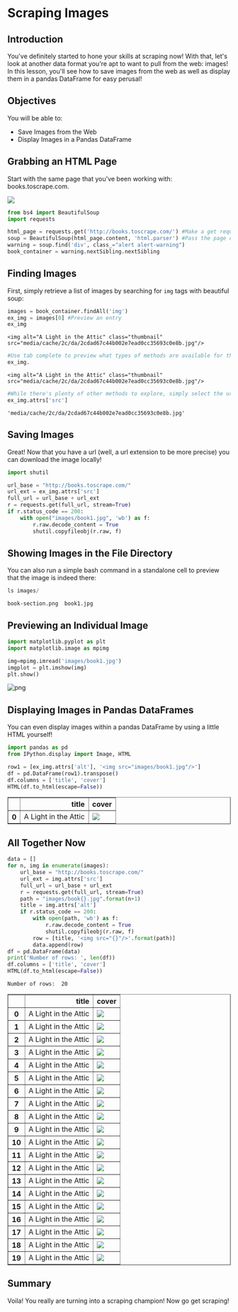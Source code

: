 
# Scraping Images

## Introduction

You've definitely started to hone your skills at scraping now! With that, let's look at another data format you're apt to want to pull from the web: images! In this lesson, you'll see how to save images from the web as well as display them in a pandas DataFrame for easy perusal!

## Objectives

You will be able to:

* Save Images from the Web
* Display Images in a Pandas DataFrame

## Grabbing an HTML Page

Start with the same page that you've been working with: books.toscrape.com.

<img src="images/book-section.png">


```python
from bs4 import BeautifulSoup
import requests
```


```python
html_page = requests.get('http://books.toscrape.com/') #Make a get request to retrieve the page
soup = BeautifulSoup(html_page.content, 'html.parser') #Pass the page contents to beautiful soup for parsing
warning = soup.find('div', class_="alert alert-warning")
book_container = warning.nextSibling.nextSibling
```

## Finding Images

First, simply retrieve a list of images by searching for `img` tags with beautiful soup:


```python
images = book_container.findAll('img')
ex_img = images[0] #Preview an entry
ex_img
```




    <img alt="A Light in the Attic" class="thumbnail" src="media/cache/2c/da/2cdad67c44b002e7ead0cc35693c0e8b.jpg"/>




```python
#Use tab complete to preview what types of methods are available for the entry
ex_img.
```




    <img alt="A Light in the Attic" class="thumbnail" src="media/cache/2c/da/2cdad67c44b002e7ead0cc35693c0e8b.jpg"/>




```python
#While there's plenty of other methods to explore, simply select the url for the image for now.
ex_img.attrs['src']
```




    'media/cache/2c/da/2cdad67c44b002e7ead0cc35693c0e8b.jpg'



## Saving Images

Great! Now that you have a url (well, a url extension to be more precise) you can download the image locally!


```python
import shutil
```


```python
url_base = "http://books.toscrape.com/"
url_ext = ex_img.attrs['src']
full_url = url_base + url_ext
r = requests.get(full_url, stream=True)
if r.status_code == 200:
    with open("images/book1.jpg", 'wb') as f:
        r.raw.decode_content = True
        shutil.copyfileobj(r.raw, f)
```

## Showing Images in the File Directory

You can also run a simple bash command in a standalone cell to preview that the image is indeed there:


```python
ls images/
```

    book-section.png  book1.jpg


## Previewing an Individual Image


```python
import matplotlib.pyplot as plt
import matplotlib.image as mpimg
```


```python
img=mpimg.imread('images/book1.jpg')
imgplot = plt.imshow(img)
plt.show()
```


![png](index_files/index_15_0.png)


## Displaying Images in Pandas DataFrames

You can even display images within a pandas DataFrame by using a little HTML yourself!


```python
import pandas as pd
from IPython.display import Image, HTML
```


```python
row1 = [ex_img.attrs['alt'], '<img src="images/book1.jpg"/>']
df = pd.DataFrame(row1).transpose()
df.columns = ['title', 'cover']
HTML(df.to_html(escape=False))
```




<table border="1" class="dataframe">
  <thead>
    <tr style="text-align: right;">
      <th></th>
      <th>title</th>
      <th>cover</th>
    </tr>
  </thead>
  <tbody>
    <tr>
      <th>0</th>
      <td>A Light in the Attic</td>
      <td><img src="images/book1.jpg"/></td>
    </tr>
  </tbody>
</table>



## All Together Now


```python
data = []
for n, img in enumerate(images):
    url_base = "http://books.toscrape.com/"
    url_ext = img.attrs['src']
    full_url = url_base + url_ext
    r = requests.get(full_url, stream=True)
    path = "images/book{}.jpg".format(n+1)
    title = img.attrs['alt']
    if r.status_code == 200:
        with open(path, 'wb') as f:
            r.raw.decode_content = True
            shutil.copyfileobj(r.raw, f)
        row = [title, '<img src="{}"/>'.format(path)]
        data.append(row)
df = pd.DataFrame(data)
print('Number of rows: ', len(df))
df.columns = ['title', 'cover']
HTML(df.to_html(escape=False))   
```

    Number of rows:  20





<table border="1" class="dataframe">
  <thead>
    <tr style="text-align: right;">
      <th></th>
      <th>title</th>
      <th>cover</th>
    </tr>
  </thead>
  <tbody>
    <tr>
      <th>0</th>
      <td>A Light in the Attic</td>
      <td><img src="images/book1.jpg"/></td>
    </tr>
    <tr>
      <th>1</th>
      <td>A Light in the Attic</td>
      <td><img src="images/book2.jpg"/></td>
    </tr>
    <tr>
      <th>2</th>
      <td>A Light in the Attic</td>
      <td><img src="images/book3.jpg"/></td>
    </tr>
    <tr>
      <th>3</th>
      <td>A Light in the Attic</td>
      <td><img src="images/book4.jpg"/></td>
    </tr>
    <tr>
      <th>4</th>
      <td>A Light in the Attic</td>
      <td><img src="images/book5.jpg"/></td>
    </tr>
    <tr>
      <th>5</th>
      <td>A Light in the Attic</td>
      <td><img src="images/book6.jpg"/></td>
    </tr>
    <tr>
      <th>6</th>
      <td>A Light in the Attic</td>
      <td><img src="images/book7.jpg"/></td>
    </tr>
    <tr>
      <th>7</th>
      <td>A Light in the Attic</td>
      <td><img src="images/book8.jpg"/></td>
    </tr>
    <tr>
      <th>8</th>
      <td>A Light in the Attic</td>
      <td><img src="images/book9.jpg"/></td>
    </tr>
    <tr>
      <th>9</th>
      <td>A Light in the Attic</td>
      <td><img src="images/book10.jpg"/></td>
    </tr>
    <tr>
      <th>10</th>
      <td>A Light in the Attic</td>
      <td><img src="images/book11.jpg"/></td>
    </tr>
    <tr>
      <th>11</th>
      <td>A Light in the Attic</td>
      <td><img src="images/book12.jpg"/></td>
    </tr>
    <tr>
      <th>12</th>
      <td>A Light in the Attic</td>
      <td><img src="images/book13.jpg"/></td>
    </tr>
    <tr>
      <th>13</th>
      <td>A Light in the Attic</td>
      <td><img src="images/book14.jpg"/></td>
    </tr>
    <tr>
      <th>14</th>
      <td>A Light in the Attic</td>
      <td><img src="images/book15.jpg"/></td>
    </tr>
    <tr>
      <th>15</th>
      <td>A Light in the Attic</td>
      <td><img src="images/book16.jpg"/></td>
    </tr>
    <tr>
      <th>16</th>
      <td>A Light in the Attic</td>
      <td><img src="images/book17.jpg"/></td>
    </tr>
    <tr>
      <th>17</th>
      <td>A Light in the Attic</td>
      <td><img src="images/book18.jpg"/></td>
    </tr>
    <tr>
      <th>18</th>
      <td>A Light in the Attic</td>
      <td><img src="images/book19.jpg"/></td>
    </tr>
    <tr>
      <th>19</th>
      <td>A Light in the Attic</td>
      <td><img src="images/book20.jpg"/></td>
    </tr>
  </tbody>
</table>



## Summary

Voila! You really are turning into a scraping champion! Now go get scraping!
